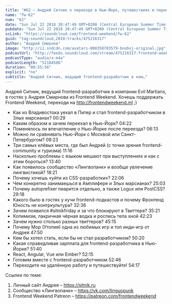 ```yaml
---
title: "#62 – Андрей Ситник о переезде в Нью-Йорк, путешествиях и порно в Твиттере"
name: "fw-62"
num: "62"
date: "Sun Jul 22 2018 20:47:49 GMT+0200 (Central European Summer Time)"
pubdate: "Sun Jul 22 2018 20:47:49 GMT+0200 (Central European Summer Time)"
scLink: "https://soundcloud.com/frontend-weekend/fw-62"
guid: "tag:soundcloud,2010:tracks/475216317"
author: "Андрей Смирнов"
image: "http://i1.sndcdn.com/avatars-000358703579-bnobxj-original.jpg"
podcastUrl: "http://feeds.soundcloud.com/stream/475216317-frontend-weekend-fw-62.m4a"
podcastType: "audio/x-m4a"
podcastLength: "52184506"
duration: "00:55:56"
explicit: "no"
subtitle: "Андрей Ситник, ведущий frontend-разработчик в ком…"
---
```

Андрей Ситник, ведущий frontend-разработчик в компании Evil Martians, в гостях у Андрея Смирнова из Frontend Weekend. Хочешь поддержать Frontend Weekend, переходи на http://frontendweekend.ml ;)

- Как из Владивостока уехал в Питер и стал frontend-разработчиком в Злых марсианах? 00:29
- Каким образом и зачем переехал в Нью-Йорк? 04:22
- Поменялось ли впечатление о Нью-Йорке после переезда? 06:13
- Можно ли сравнивать Нью-Йорк с Москвой или Санкт-Петербургом? 09:23
- Три самых клёвых места, где был Андрей (с точки зрения frontend-community и туризма) 11:16
- Насколько проблемы с языком мешают при выступлениях и как с этим бороться? 13:40
- Как появилось сообщество «Лингвопанк» и вообще увлечение лингвистикой? 18:21
- Почему хочешь «уйти из CSS-разработки»? 22:06
- Чем конкретно занимаешься в Амплифере и Злых марсианах? 25:03
- Почему autoprefixer пиарится отдельно, а также Logux или PostCSS? 29:18
- Какого было в гостях у кучи frontend-подкастов и почему Фронтенд Юность не контркультура? 32:36
- Зачем появился #sitnikfriday и за что блокируют в Твиттере? 35:21
- Копимизм, лакричная чёрная водка и роспись тела хной 42:23
- Зачем нужно столько разных твиттеров? 45:15
- Почему Мор (Утопия) одна из любимых игр и топ инди-игр от Андрея 47:50
- Кем бы хотел стать, если бы не стал разработчиком? 50:20
- Какая справедливая зарплата для frontend-разработчика в Нью-Йорке? 51:40
- React, Angular, Vue или Ember? 52:15
- Готовим вместе с frontend-разработчиком 52:46
- Переходите на удалённую работу и путешествуйте! 54:17

Ссылки по теме:
1) Личный сайт Андрея – https://sitnik.ru
2) Сообщество «Лингвопанк» – https://vk.com/linguopunk
3) Frontend Weekend Patreon – https://patreon.com/frontendweekend